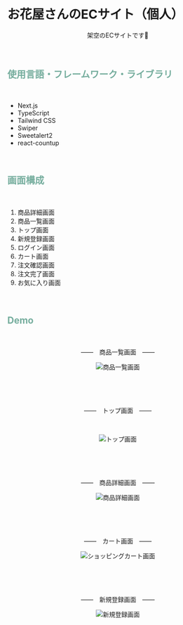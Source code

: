 <div >

# お花屋さんのECサイト（個人）

<div align="center">
架空のECサイトです💐
</div>

<br/>
<br/>

## <span style="color: #75ad9d;">使用言語・フレームワーク・ライブラリ</span>　
<br/>

- Next.js
- TypeScript
- Tailwind CSS
- Swiper
- Sweetalert2
- react-countup

<br />

## <span style="color: #75ad9d;">画面構成</span>　
<br />

1. 商品詳細画面
1. 商品一覧画面
1. トップ画面
1. 新規登録画面
1. ログイン画面
1. カート画面
1. 注文確認画面
1. 注文完了画面
1. お気に入り画面

<br />

## <span style="color: #75ad9d;">Demo</span>　

<br />

<div align="center"　>

  ――　商品一覧画面　――

![商品一覧画面](/public/商品一覧画面3.png)

<br />
<br />
<br />

 ――　トップ画面　――

<br />

![トップ画面](/public/トップ画面3.png)

<br />
<br />
<br />

 ――　商品詳細画面　――

![商品詳細画面](/public/商品詳細画面3.png)

<br />
<br />
<br />

 ――　カート画面　――


![ショッピングカート画面](/public/ショッピングカート3.png)

<br />
<br />
<br />

 ――　新規登録画面　――

![新規登録画面](/public/新規登録画面3.png)

</div>

</div>
